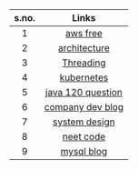 
s.no. | Links
| :---:   | :-: 
1|[aws free](https://www.knowledgeindia.in/p/all-aws-videos-in-one-pl.html)
2|[architecture](https://aws.amazon.com/blogs/architecture/)
3|[Threading](https://www.youtube.com/playlist?list=PLhfHPmPYPPRk6yMrcbfafFGSbE2EPK_A6)
4|[kubernetes](https://www.youtube.com/watch?v=lXqqhyCPWC0&list=PL5Kqb3gUj-4bRLS4L_AG8xMBvrUhdF2gP&index=45&t=6090s&ab_channel=DailyCodeBuffer)
5|[java  120 question](https://www.javamadesoeasy.com/2015/07/core-java-top-120-most-interesting-and_21.html)
6|[company dev blog](https://github.com/sumodirjo/engineering-blogs)
7|[system design](https://systeminterview.com/scale-from-zero-to-millions-of-users.php)
8|[neet code](https://www.youtube.com/c/NeetCode/playlists) 
9|[mysql blog](https://dev.mysql.com/doc/mysql-partitioning-excerpt/5.7/en/partitioning-subpartitions.html)
